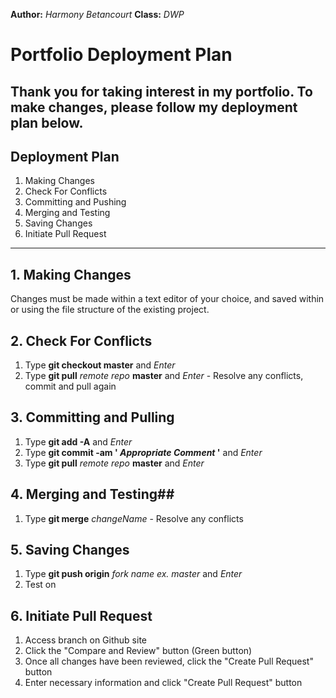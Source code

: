 **Author:** *Harmony Betancourt*
**Class:** *DWP*
# Portfolio Deployment Plan #
Thank you for taking interest in my portfolio. To make changes, please follow my deployment plan below.
---
## Deployment Plan
1. Making Changes
2. Check For Conflicts
3. Committing and Pushing
4. Merging and Testing
5. Saving Changes
6. Initiate Pull Request


---
## 1.  Making Changes ##
Changes must be made within a text editor of your choice, and saved within or using the file structure of the existing project.

## 2.  Check For Conflicts ##
  1. Type **git checkout master** and *Enter* 
  2. Type **git pull** *remote repo* **master** and *Enter*
    - Resolve any conflicts, commit and pull again
  
## 3. Committing and Pulling ##
  1.  Type **git add -A** and *Enter*
  2.  Type **git commit -am ' _Appropriate Comment_ '** and *Enter*
  3.  Type **git pull** *remote repo* **master** and *Enter*
  
## 4. Merging and Testing##
  1. Type **git merge** *changeName*
    - Resolve any conflicts  
  		
## 5.  Saving Changes ##
  1. Type **git push origin** *fork name ex. master* and *Enter*
  2. Test on 

## 6.  Initiate Pull Request
  1.  Access branch on Github site
  2.  Click the "Compare and Review" button (Green button)
  3.  Once all changes have been reviewed, click the "Create Pull Request" button
  4.  Enter necessary information and click "Create Pull Request" button
  
 

